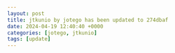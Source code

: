 ```yaml
---
layout: post
title: jtkunio by jotego has been updated to 274dbaf
date: 2024-04-19 12:40:40 +0000
categories: [jotego, jtkunio]
tags: [update]
---
```


